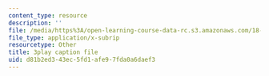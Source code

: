 ```yaml
---
content_type: resource
description: ''
file: /media/https%3A/open-learning-course-data-rc.s3.amazonaws.com/18-01sc-single-variable-calculus-fall-2010/d81b2ed343ec5fd1afe97fda0a6daef3_Pd2xP5zDsRw.vtt
file_type: application/x-subrip
resourcetype: Other
title: 3play caption file
uid: d81b2ed3-43ec-5fd1-afe9-7fda0a6daef3
---
```

